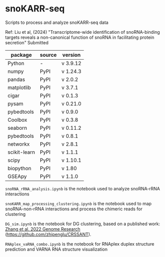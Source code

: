 # snoKARR-seq
Scripts to process and analyze snoKARR-seq data

Ref: Liu et al, (2024) "Transcriptome-wide identification of snoRNA-binding targets reveals a non-canonical function of snoRNA in facilitating protein secretion" Submitted

| package | source | version |
|---|---|---|
|Python| 	-	|v 3.9.12|
|numpy	|PyPI|	v 1.24.3|
|pandas	|PyPI|	v 2.0.2|
|matplotlib	|PyPI|	v 3.7.1|
|cigar	|PyPI|	v 0.1.3|
|pysam	|PyPI|	v 0.21.0|
|pybedtools	|PyPI|	v 0.9.0|
|Coolbox	|PyPI|	v 0.3.8|
|seaborn	|PyPI|	v 0.11.2|
|pybedtools	|PyPI|	v 0.8.1|
|networkx	|PyPI|	v 2.8.1|
|scikit-learn	|PyPI|	v 1.1.1|
|scipy	|PyPI|	v 1.10.1|
|biopython	|PyPI|	v 1.80|
|GSEApy	|PyPI|	v 1.1.0|


`snoRNA_rRNA_analysis.ipynb` is the notebook used to analyze snoRNA-rRNA interactions

`snoKARR_map_processing_clustering.ipynb` is the notebook used to map snoRNA-non-rRNA interactions and process the chimeric reads for clustering

`DG_sim.ipynb` is the notebook for DG clustering, based on a published work: [Zhang et al. 2022 Genome Research](https://genome.cshlp.org/content/early/2022/03/24/gr.275979.121.abstract) (https://github.com/zhipenglu/CRSSANT).

`RNAplex_vaRNA_combo.ipynb` is the notebook for RNAplex duplex structure prediction and VARNA RNA structure visualization
